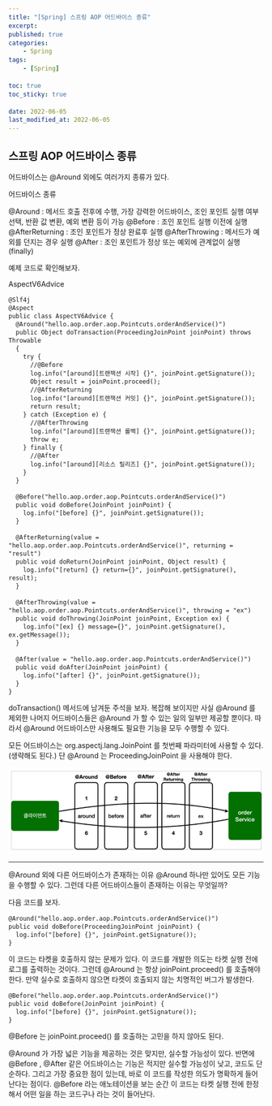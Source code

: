 ```yaml
---
title: "[Spring] 스프링 AOP 어드바이스 종류"
excerpt:
published: true
categories:
    - Spring
tags:
    - [Spring]

toc: true
toc_sticky: true

date: 2022-06-05
last_modified_at: 2022-06-05
---
```


## 스프링 AOP 어드바이스 종류

어드바이스는 @Around 외에도 여러가지 종류가 있다.

어드바이스 종류

@Around : 메서드 호출 전후에 수행, 가장 강력한 어드바이스, 조인 포인트 실행 여부 선택, 반환 값 변환,
예외 변환 등이 가능
@Before : 조인 포인트 실행 이전에 실행
@AfterReturning : 조인 포인트가 정상 완료후 실행
@AfterThrowing : 메서드가 예외를 던지는 경우 실행
@After : 조인 포인트가 정상 또는 예외에 관계없이 실행(finally)

예제 코드로 확인해보자.

AspectV6Advice

```
@Slf4j
@Aspect
public class AspectV6Advice {
  @Around("hello.aop.order.aop.Pointcuts.orderAndService()")
  public Object doTransaction(ProceedingJoinPoint joinPoint) throws Throwable
  {
    try {
      //@Before
      log.info("[around][트랜잭션 시작] {}", joinPoint.getSignature());
      Object result = joinPoint.proceed();
      //@AfterReturning
      log.info("[around][트랜잭션 커밋] {}", joinPoint.getSignature());
      return result;
    } catch (Exception e) {
      //@AfterThrowing
      log.info("[around][트랜잭션 롤백] {}", joinPoint.getSignature());
      throw e;
    } finally {
      //@After
      log.info("[around][리소스 릴리즈] {}", joinPoint.getSignature());
    }
  }

  @Before("hello.aop.order.aop.Pointcuts.orderAndService()")
  public void doBefore(JoinPoint joinPoint) {
    log.info("[before] {}", joinPoint.getSignature());
  }

  @AfterReturning(value = "hello.aop.order.aop.Pointcuts.orderAndService()", returning = "result")
  public void doReturn(JoinPoint joinPoint, Object result) {
    log.info("[return] {} return={}", joinPoint.getSignature(), result);
  }

  @AfterThrowing(value = "hello.aop.order.aop.Pointcuts.orderAndService()", throwing = "ex")
  public void doThrowing(JoinPoint joinPoint, Exception ex) {
    log.info("[ex] {} message={}", joinPoint.getSignature(), ex.getMessage());
  }

  @After(value = "hello.aop.order.aop.Pointcuts.orderAndService()")
  public void doAfter(JoinPoint joinPoint) {
    log.info("[after] {}", joinPoint.getSignature());
  }
}
```

doTransaction() 메서드에 남겨둔 주석을 보자.
복잡해 보이지만 사실 @Around 를 제외한 나머지 어드바이스들은 @Around 가 할 수 있는 일의 일부만 제공할 뿐이다. 따라서 @Around 어드바이스만 사용해도 필요한 기능을 모두 수행할 수 있다.

모든 어드바이스는 org.aspectj.lang.JoinPoint 를 첫번째 파라미터에 사용할 수 있다. (생략해도 된다.) 단 @Around 는 ProceedingJoinPoint 을 사용해야 한다.

![aopimpl](../../images/aopimpl5.PNG)

<hr>

@Around 외에 다른 어드바이스가 존재하는 이유
@Around 하나만 있어도 모든 기능을 수행할 수 있다. 그런데 다른 어드바이스들이 존재하는 이유는 무엇일까?

다음 코드를 보자.

```
@Around("hello.aop.order.aop.Pointcuts.orderAndService()")
public void doBefore(ProceedingJoinPoint joinPoint) {
  log.info("[before] {}", joinPoint.getSignature());
}
```

이 코드는 타켓을 호출하지 않는 문제가 있다.
이 코드를 개발한 의도는 타켓 실행 전에 로그를 출력하는 것이다. 그런데 @Around 는 항상 joinPoint.proceed() 를 호출해야 한다. 만약 실수로 호출하지 않으면 타켓이 호출되지 않는 치명적인 버그가 발생한다.

```
@Before("hello.aop.order.aop.Pointcuts.orderAndService()")
public void doBefore(JoinPoint joinPoint) {
  log.info("[before] {}", joinPoint.getSignature());
}
```

@Before 는 joinPoint.proceed() 를 호출하는 고민을 하지 않아도 된다.

@Around 가 가장 넓은 기능을 제공하는 것은 맞지만, 실수할 가능성이 있다. 반면에 @Before , @After 같은 어드바이스는 기능은 적지만 실수할 가능성이 낮고, 코드도 단순하다. 그리고 가장 중요한 점이 있는데, 바로 이 코드를 작성한 의도가 명확하게 들어난다는 점이다. @Before 라는 애노테이션을 보는 순간 이 코드는 타켓 실행 전에 한정해서 어떤 일을 하는 코드구나 라는 것이 들어난다.

  <script src="https://utteranc.es/client.js"
          repo="chojs23/comments"
          issue-term="pathname"
          theme="github-light"
          crossorigin="anonymous"
          async>
  </script>
